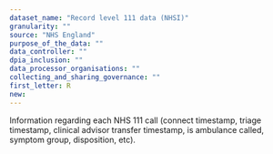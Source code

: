 ```yaml
---
dataset_name: "Record level 111 data (NHSI)"
granularity: ""
source: "NHS England"
purpose_of_the_data: ""
data_controller: ""
dpia_inclusion: ""
data_processor_organisations: ""
collecting_and_sharing_governance: ""
first_letter: R
new: 
---
```

Information regarding each NHS 111 call (connect timestamp, triage timestamp, clinical advisor transfer timestamp, is ambulance called, symptom group, disposition, etc).